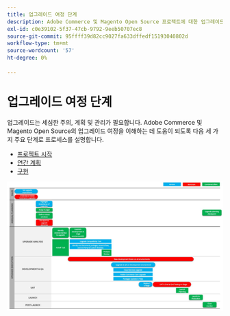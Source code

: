 ```yaml
---
title: 업그레이드 여정 단계
description: Adobe Commerce 및 Magento Open Source 프로젝트에 대한 업그레이드 여정의 여러 단계에 대해 알아봅니다.
exl-id: c0e39102-5f37-47cb-9792-9eeb50707ec8
source-git-commit: 95ffff39d82cc9027fa633dffedf15193040802d
workflow-type: tm+mt
source-wordcount: '57'
ht-degree: 0%

---
```


# 업그레이드 여정 단계

업그레이드는 세심한 주의, 계획 및 관리가 필요합니다. Adobe Commerce 및 Magento Open Source의 업그레이드 여정을 이해하는 데 도움이 되도록 다음 세 가지 주요 단계로 프로세스를 설명합니다.

- [프로젝트 시작](project-launch.md)
- [연간 계획](annual-planning.md)
- [구현](implementation.md)

![](../../assets/upgrade-guide/upgrade-journey-phases.svg)
